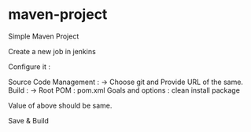# maven-project

Simple Maven Project


Create a new job in jenkins

Configure it : 

Source Code Management : -> Choose git  and Provide URL of the same.
Build : -> 
  Root POM : pom.xml
  Goals and options : clean install package
  
Value of above should be same.

Save & Build

